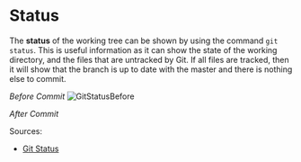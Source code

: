 # Status

The **status** of the working tree can be shown by using the command `git status`. This is useful information as it can show the state of the working directory, and the files that are untracked by Git. If all files are tracked, then it will show that the branch is up to date with the master and there is nothing else to commit. 

*Before Commit*
![GitStatusBefore](/C://Users/Yunduo/Documents/Maggie/IS6011851/TeamProject1/gitstatusbefore.png)

*After Commit*


Sources:
* [Git Status](https://www.atlassian.com/git/tutorials/inspecting-a-repository#:~:text=The%20git%20status%20command%20displays,regarding%20the%20committed%20project%20history.)
